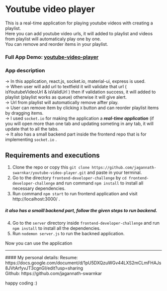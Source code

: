 # Youtube video player
This is a real-time application for playing youtube videos with creating a playlist. <br/>
Here you can add youtube video urls, it will added to playlist and videos from playlist will automaticaly play one by one.<br/>
You can remove and reorder items in your playlist. <br/>

### Full App Demo: <a href="http://13.126.28.110:8030/"> youtube-video-player </a>

### App description
-> In this application, react.js, socket.io, material-ui, express is used. <br/>
-> When user will add url to textfield it will validate that url ( isYoutubeVideoUrl & isValidUrl ) then if validation success, it will added to playlist (playlist works as queue) otherwise it will give alert. <br/>
-> Url from playlist will automatically remove alfter play.<br/>
-> User can remove item by clicking `X` button and can reorder playlist items by dragging items. <br/>
-> I used `socket.io` for making the application a ***real-time application*** (if you will open more than one tab and updating someting in any tab, it will update that to all the tabs.<br/>
-> It also has a small backend part inside the frontend repo that is for implementing `socket.io` . <br/>

## Requirements and executions
1. Clone the repo or copy this `git clone https://github.com/jagannath-swarnkar/youtube-video-player.git` and paste in your terminal.
2. Go to the directory `frontend-developer-challenge` by `cd frontend-developer-challenge` and run command `npm install` to install all necessary dependencies. <br/>
3. Run command `npm start` to run frontend application and visit http://localhost:3000/ .

##### it also has a smaill backend part, follow the given steps to run backend.
4. Go to the `server` directory inside `frontend-developer-challenge` and run `npm install` to install all the dependencies. <br/>
5. Run `nodemon server.js` to run the backned application.

Now you can use the application 

<hr/>
#### My personal details:
Resume: https://docs.google.com/document/d/1pU5DXQzuWGv44LXS2mCLmFHAJs8JVtArfyvJT3cgnGI/edit?usp=sharing <br/>
Github: https://github.com/jagannath-swarnkar

happy coding :)


